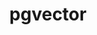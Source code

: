 ---
title: pgvector
description: >-
  Postgres extension for vector similarity search
opinion: >-
  It has the following strengths:
  
  - It can integrate with SQL Alchemy via a python [extension](https://github.com/pgvector/pgvector-python#sqlalchemy)

  It has the following weaknesses:

  - Testing is difficult

  - Fine tuning is difficult


link: 
  - https://github.com/pgvector
ring: adopt
quadrant: tools
businessModel:
  - open-source
projectIds:
  - auxa-health
---